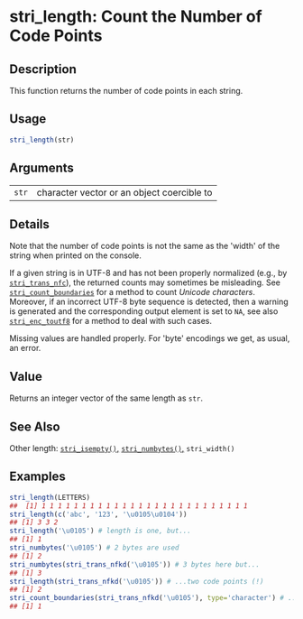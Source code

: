 # stri\_length: Count the Number of Code Points

## Description

This function returns the number of code points in each string.

## Usage

```r
stri_length(str)
```

## Arguments

|       |                                            |
|-------|--------------------------------------------|
| `str` | character vector or an object coercible to |

## Details

Note that the number of code points is not the same as the \'width\' of the string when printed on the console.

If a given string is in UTF-8 and has not been properly normalized (e.g., by [`stri_trans_nfc`](stri_trans_nf.md)), the returned counts may sometimes be misleading. See [`stri_count_boundaries`](stri_count_boundaries.md) for a method to count *Unicode characters*. Moreover, if an incorrect UTF-8 byte sequence is detected, then a warning is generated and the corresponding output element is set to `NA`, see also [`stri_enc_toutf8`](stri_enc_toutf8.md) for a method to deal with such cases.

Missing values are handled properly. For \'byte\' encodings we get, as usual, an error.

## Value

Returns an integer vector of the same length as `str`.

## See Also

Other length: [`stri_isempty()`,](stri_isempty.md) [`stri_numbytes()`,](stri_numbytes.md) `stri_width()`

## Examples




```r
stri_length(LETTERS)
##  [1] 1 1 1 1 1 1 1 1 1 1 1 1 1 1 1 1 1 1 1 1 1 1 1 1 1 1
stri_length(c('abc', '123', '\u0105\u0104'))
## [1] 3 3 2
stri_length('\u0105') # length is one, but...
## [1] 1
stri_numbytes('\u0105') # 2 bytes are used
## [1] 2
stri_numbytes(stri_trans_nfkd('\u0105')) # 3 bytes here but...
## [1] 3
stri_length(stri_trans_nfkd('\u0105')) # ...two code points (!)
## [1] 2
stri_count_boundaries(stri_trans_nfkd('\u0105'), type='character') # ...and one Unicode character
## [1] 1
```
